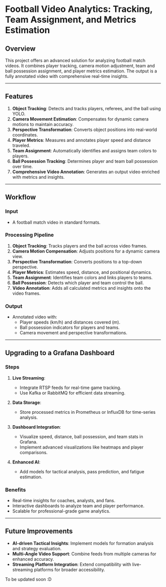 # Football Video Analytics: Tracking, Team Assignment, and Metrics Estimation

## Overview
This project offers an advanced solution for analyzing football match videos. It combines player tracking, camera motion adjustment, team and ball possession assignment, and player metrics estimation. The output is a fully annotated video with comprehensive real-time insights.

---

## Features
1. **Object Tracking**: Detects and tracks players, referees, and the ball using YOLO.
2. **Camera Movement Estimation**: Compensates for dynamic camera motions to maintain accuracy.
3. **Perspective Transformation**: Converts object positions into real-world coordinates.
4. **Player Metrics**: Measures and annotates player speed and distance traveled.
5. **Team Assignment**: Automatically identifies and assigns team colors to players.
6. **Ball Possession Tracking**: Determines player and team ball possession over time.
7. **Comprehensive Video Annotation**: Generates an output video enriched with metrics and insights.

---

## Workflow

### Input
- A football match video in standard formats.

### Processing Pipeline
1. **Object Tracking**: Tracks players and the ball across video frames.
2. **Camera Motion Compensation**: Adjusts positions for a dynamic camera view.
3. **Perspective Transformation**: Converts positions to a top-down perspective.
4. **Player Metrics**: Estimates speed, distance, and positional dynamics.
5. **Team Assignment**: Identifies team colors and links players to teams.
6. **Ball Possession**: Detects which player and team control the ball.
7. **Video Annotation**: Adds all calculated metrics and insights onto the video frames.

### Output
- Annotated video with:
  - Player speeds (km/h) and distances covered (m).
  - Ball possession indicators for players and teams.
  - Camera movement and perspective transformations.

---

## Upgrading to a Grafana Dashboard

### Steps
1. **Live Streaming**:
   - Integrate RTSP feeds for real-time game tracking.
   - Use Kafka or RabbitMQ for efficient data streaming.

2. **Data Storage**:
   - Store processed metrics in Prometheus or InfluxDB for time-series analysis.

3. **Dashboard Integration**:
   - Visualize speed, distance, ball possession, and team stats in Grafana.
   - Implement advanced visualizations like heatmaps and player comparisons.

4. **Enhanced AI**:
   - Add models for tactical analysis, pass prediction, and fatigue estimation.

### Benefits
- Real-time insights for coaches, analysts, and fans.
- Interactive dashboards to analyze team and player performance.
- Scalable for professional-grade game analytics.

---

## Future Improvements
- **AI-driven Tactical Insights**: Implement models for formation analysis and strategy evaluation.
- **Multi-Angle Video Support**: Combine feeds from multiple cameras for enhanced accuracy.
- **Streaming Platform Integration**: Extend compatibility with live-streaming platforms for broader accessibility.

To be updated soon :D
